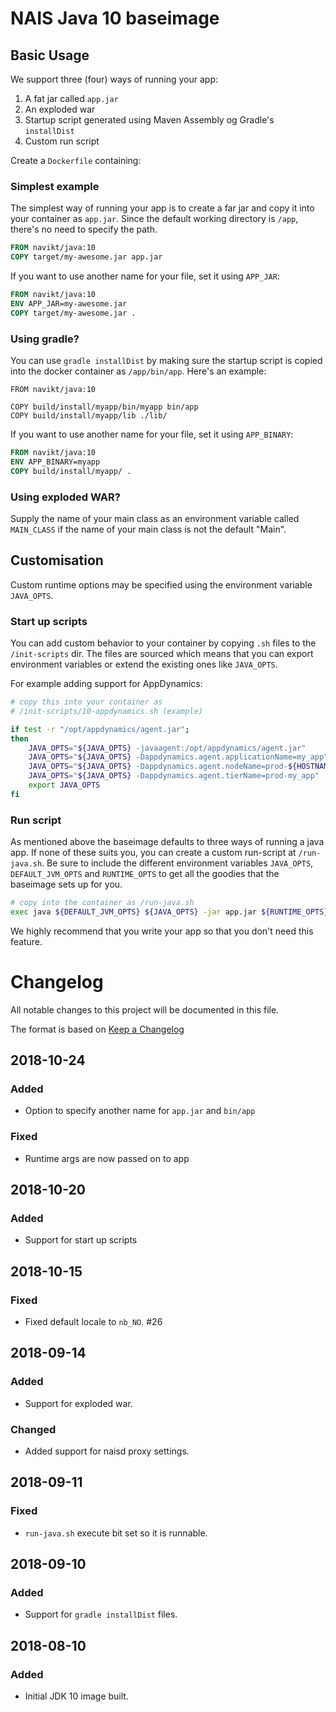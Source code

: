 NAIS Java 10 baseimage
=====================

Basic Usage
---------------------

We support three (four) ways of running your app:

1. A fat jar called `app.jar`
2. An exploded war
3. Startup script generated using Maven Assembly og Gradle's `installDist`
4. Custom run script

Create a `Dockerfile` containing:

### Simplest example
The simplest way of running your app is to create a far jar and copy it into your container as `app.jar`.
Since the default working directory is `/app`, there's no need to specify the path.

```Dockerfile
FROM navikt/java:10
COPY target/my-awesome.jar app.jar
```

If you want to use another name for your file, set it using `APP_JAR`:

```Dockerfile
FROM navikt/java:10
ENV APP_JAR=my-awesome.jar
COPY target/my-awesome.jar .
```

### Using gradle?

You can use `gradle installDist` by making sure the startup script is
copied into the docker container as `/app/bin/app`. Here's an example:

```
FROM navikt/java:10

COPY build/install/myapp/bin/myapp bin/app
COPY build/install/myapp/lib ./lib/
```

If you want to use another name for your file, set it using `APP_BINARY`:

```Dockerfile
FROM navikt/java:10
ENV APP_BINARY=myapp
COPY build/install/myapp/ .
```

### Using exploded WAR?

Supply the name of your main class as an environment variable called
`MAIN_CLASS` if the name of your main class is not the default "Main".

## Customisation

Custom runtime options may be specified using the environment variable `JAVA_OPTS`.

### Start up scripts

You can add custom behavior to your container by copying `.sh` files
to the `/init-scripts` dir. The files are sourced which means that
you can export environment variables or extend the existing ones like `JAVA_OPTS`.

For example adding support for AppDynamics:

```bash
# copy this into your container as
# /init-scripts/10-appdynamics.sh (example)

if test -r "/opt/appdynamics/agent.jar";
then
    JAVA_OPTS="${JAVA_OPTS} -javaagent:/opt/appdynamics/agent.jar"
    JAVA_OPTS="${JAVA_OPTS} -Dappdynamics.agent.applicationName=my_app"
    JAVA_OPTS="${JAVA_OPTS} -Dappdynamics.agent.nodeName=prod-${HOSTNAME}"
    JAVA_OPTS="${JAVA_OPTS} -Dappdynamics.agent.tierName=prod-my_app"
    export JAVA_OPTS
fi
```

### Run script

As mentioned above the baseimage defaults to three ways of running
a java app. If none of these suits you, you can create a custom run-script
at `/run-java.sh`. Be sure to include the different environment variables
`JAVA_OPTS`, `DEFAULT_JVM_OPTS` and `RUNTIME_OPTS` to get all the goodies 
that the baseimage sets up for you.

```bash
# copy into the container as /run-java.sh
exec java ${DEFAULT_JVM_OPTS} ${JAVA_OPTS} -jar app.jar ${RUNTIME_OPTS} $@
```

We highly recommend that you write your app so that you don't need this feature.

# Changelog
All notable changes to this project will be documented in this file.

The format is based on [Keep a Changelog](http://keepachangelog.com/en/1.0.0/)

## 2018-10-24

### Added
- Option to specify another name for `app.jar` and `bin/app`

### Fixed
- Runtime args are now passed on to app 

## 2018-10-20

### Added
- Support for start up scripts

## 2018-10-15
### Fixed
- Fixed default locale to `nb_NO`. #26

## 2018-09-14

### Added
- Support for exploded war.

### Changed
- Added support for naisd proxy settings.

## 2018-09-11

### Fixed
- `run-java.sh` execute bit set so it is runnable.

## 2018-09-10

### Added
- Support for `gradle installDist` files.

## 2018-08-10
### Added
- Initial JDK 10 image built.
